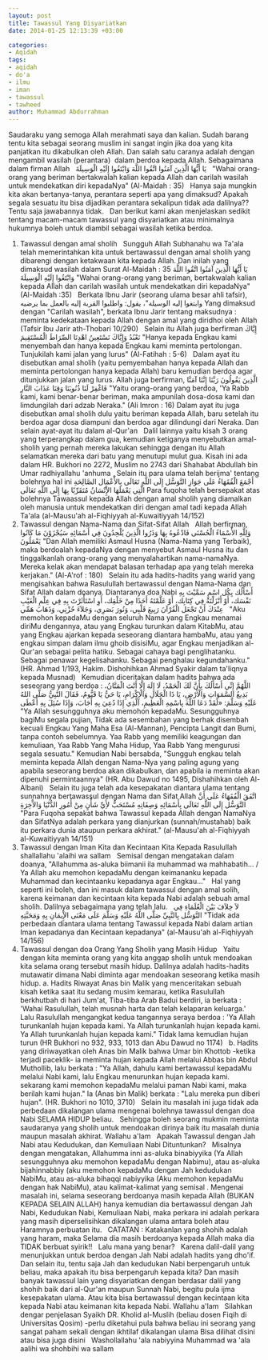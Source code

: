 ```yaml
---
layout: post
title: Tawassul Yang Disyariatkan
date: 2014-01-25 12:13:39 +03:00

categories:
- Aqidah
tags:
- aqidah
- do'a
- ilmu
- iman
- tawassul
- tawheed
author: Muhammad Abdurrahman
---
```

Saudaraku yang semoga Allah merahmati saya dan kalian. Sudah barang tentu kita sebagai seorang muslim ini sangat ingin jika doa yang kita panjatkan itu dikabulkan oleh Allah. Dan salah satu caranya adalah dengan mengambil wasilah (perantara)  dalam berdoa kepada Allah. Sebagaimana dalam firman Allah
&nbsp;
يَا أَيُّهَا الَّذِينَ آمَنُوا اتَّقُوا اللَّهَ وَابْتَغُوا إِلَيْهِ الْوَسِيلَةَ
&nbsp;
"Wahai orang-orang yang beriman bertakwalah kalian kepada Allah dan carilah wasilah untuk mendekatkan diri kepadaNya" (Al-Maidah : 35)
&nbsp;
Hanya saja mungkin kita akan bertanya-tanya, perantara seperti apa yang dimaksud? Apakah segala sesuatu itu bisa dijadikan perantara sekalipun tidak ada dalilnya?? Tentu saja jawabannya tidak.
&nbsp;
Dan berikut kami akan menjelaskan sedikit tentang macam-macam tawassul yang disyariatkan atau minimalnya hukumnya boleh untuk diambil sebagai wasilah ketika berdoa.
&nbsp;
1. Tawassul dengan amal sholih 
&nbsp;
Sungguh Allah Subhanahu wa Ta'ala telah memerintahkan kita untuk bertawassul dengan amal sholih yang dibarengi dengan ketakwaan kita kepada Allah. Dan inilah yang dimaksud wasilah dalam Surat Al-Maidah : 35
يَا أَيُّهَا الَّذِينَ آمَنُوا اتَّقُوا اللَّهَ وَابْتَغُوا إِلَيْهِ الْوَسِيلَةَ
"Wahai orang-orang yang beriman, bertakwalah kalian kepada Allah dan carilah wasilah untuk mendekatkan diri kepadaNya" (Al-Maidah :35)
&nbsp;
Berkata Ibnu Jarir (seorang ulama besar ahli tafsir),
وابتغوا إليه الوسيلة"، يقول: واطلبوا القربة إليه بالعمل بما يرضيه
Yang dimaksud dengan "Carilah wasilah", berkata Ibnu Jarir tentang maksudnya : meminta kedekataan kepada Allah dengan amal yang diridhoi oleh Allah (Tafsir Ibu Jarir ath-Thobari 10/290)
&nbsp;
Selain itu Allah juga berfirman
إِيَّاكَ نَعْبُدُ وَإِيَّاكَ نَسْتَعِينُ اهْدِنَا الصِّرَاطَ الْمُسْتَقِيمَ
"Hanya kepada Engkau kami menyembah dan hanya kepada Engkau kami meminta pertolongan. Tunjukilah kami jalan yang lurus" (Al-Fatihah : 5-6)
&nbsp;
Dalam ayat itu disebutkan amal sholih (yaitu pemyembahan hanya kepada Allah dan meminta pertolongan hanya kepada Allah) baru kemudian berdoa agar ditunjukkan jalan yang lurus.
Allah juga berfirman,
الَّذِينَ يَقُولُونَ رَبَّنَا إِنَّنَا آمَنَّا فَاغْفِرْ لَنَا ذُنُوبَنَا وَقِنَا عَذَابَ النَّارِ
"Yaitu orang-orang yang berdoa, 'Ya Rabb kami, kami benar-benar beriman, maka ampunilah dosa-dosa kami dan limdungilah dari adzab Neraka." (Ali Imron : 16)
Dalam ayat itu juga disebutkan amal sholih dulu yaitu beriman kepada Allah, baru setelah itu berdoa agar dosa diampuni dan berdoa agar dilindungi dari Neraka. Dan selain ayat-ayat itu dalam al-Qur'an
&nbsp;
Dalil lainnya yaitu kisah 3 orang yang terperangkap dalam gua, kemudian ketiganya menyebutkan amal-sholih yang pernah mereka lakukan sehingga dengan itu Allah selamatkan mereka dari batu yang menutupi mulut gua. Kisah ini ada dalam HR. Bukhori no 2272, Muslim no 2743 dari Shahabat Abdullah bin Umar radhiyallahu 'anhuma
&nbsp;
Selain itu para ulama telah berijma' tentang bolehnya hal ini
أَجْمَعَ الْفُقَهَاءُ عَلَى جَوَازِ التَّوَسُّل إِلَى اللَّهِ تَعَالَى بِالأَْعْمَال الصَّالِحَةِ الَّتِي يَعْمَلَهَا الإِْنْسَانُ مُتَقَرِّبًا بِهَا إِلَى اللَّهِ تَعَالَى
Para fuqoha telah bersepakat atas bolehnya Tawaassul kepada Allah dengan amal sholih yang diamalkan oleh manusia untuk mendekatkan diri dengan amal tadi kepada Allah Ta'ala (al-Mausu'ah al-Fiqhiyyah al-Kuwaitiyyah 14/152)
&nbsp;
2. Tawassul dengan Nama-Nama dan Sifat-Sifat Allah
&nbsp;
Allah berfirman,
وَلِلَّهِ الأَْسْمَاءُ الْحُسْنَى فَادْعُوهُ بِهَا وَذَرُوا الَّذِينَ يُلْحِدُونَ فِي أَسْمَائِهِ سَيُجْزَوْنَ مَا كَانُوا يَعْمَلُونَ
"Dan Allah memiliki Asmaul Husna (Nama-Nama yang Terbaik), maka berdoalah kepadaNya dengan menyebut Asmaul Husna itu dan tinggalkanlah orang-orang yang menyalahartikan nama-namaNya. Mereka kelak akan mendapat balasan terhadap apa yang telah mereka kerjakan." (Al-A'rof : 180)
&nbsp;
Selain itu ada hadits-hadits yang warid yang mengisahkan bahwa Rasulullah bertawassul dengan Nama-Nama dan Sifat Allah dalam doanya. Diantaranya doa Nabi
أَسْأَلُك بِكُل اسْمٍ سَمَّيْتَ بِهِ نَفْسَك، أَوْ أَنْزَلْتَهُ فِي كِتَابِك، أَوْ عَلَّمْتَهُ أَحَدًا مِنْ خَلْقِك، أَوِ اسْتَأْثَرْتَ بِهِ فِي عِلْمِ الْغَيْبِ عِنْدَكَ أَنْ تَجْعَل الْقُرْآنَ رَبِيعَ قَلْبِي، وَنُورَ بَصَرِي، وَجَلاَءَ حُزْنِي، وَذَهَابَ هَمِّي
&nbsp;
"Aku memohon kepadaMu dengan seluruh Nama yang Engkau menamai diriMu dengannya, atau yang Engkau turunkan dalam KitabMu, atau yang Engkau ajarkan kepada seseorang diantara hambaMu, atau yang engkau simpan dalam ilmu ghoib disisiMu, agar Engkau menjadikan al-Qur'an sebagai pelita hatiku. Sebagai cahaya bagi penglihatanku. Sebagai penawar kegelisahanku. Sebagai penghalau kegundahanku." (HR. Ahmad 1/193, Hakim. Dishohihkan Ahmad Syakir dalam ta'liqnya kepada Musnad)
&nbsp;
Kemudian diceritakan dalam hadits bahwa ada seseorang yang berdoa :
اللَّهُمَّ إِنِّي أَسْأَلُكَ بِأَنَّ لَكَ الْحَمْدُ، لَا إِلَهَ إِلَّا أَنْتَ الْمَنَّانُ، بَدِيعُ السَّمَوَاتِ وَالْأَرْضِ، يَا ذَا الْجَلَالِ وَالْإِكْرَامِ، يَا حَيُّ يَا قَيُّومُ، فَقَالَ النَّبِيُّ صَلَّى اللهُ عَلَيْهِ وَسَلَّمَ: «لَقَدْ دَعَا اللَّهَ بِاسْمِهِ الْعَظِيمِ، الَّذِي إِذَا دُعِيَ بِهِ أَجَابَ، وَإِذَا سُئِلَ بِهِ أَعْطَى
"Ya Allah sesungguhnya aku memohon kepadaMu. Sesungguhnya bagiMu segala pujian, Tidak ada sesembahan yang berhak disembah kecuali Engkau Yang Maha Esa (Al-Mannan), Pencipta Langit dan Bumi, tanpa contoh sebelumnya. Yaa Rabb yang memiliki keagungan dan kemuliaan, Yaa Rabb Yang Maha Hidup, Yaa Rabb Yang mengurusi segala sesuatu."
Kemudian Nabi bersabda, "Sungguh engkau telah meminta kepada Allah dengan Nama-Nya yang paling agung yang apabila seseorang berdoa akan dikabulkan, dan apabila ia meminta akan dipenuhi permintaannya" (HR. Abu Dawud no 1495, Dishahihkan oleh Al-Albani)
&nbsp;
Selain itu juga telah ada kesepakatan diantara ulama tentang sunnahnya bertawassul dengan Nama dan Sifat Allah
اتَّفَقَ الْفُقَهَاءُ عَلَى أَنَّ التَّوَسُّل إِلَى اللَّهِ تَعَالَى بِأَسْمَائِهِ وَصِفَاتِهِ مُسْتَحَبٌّ لأَِيِّ شَأْنٍ مِنْ أُمُورِ الدُّنْيَا وَالآْخِرَةِ
"Para Fuqoha sepakat bahwa Tawassul kepada Allah dengan NamaNya dan SifatNya adalah perkara yang dianjurkan (sunnah/mustahab) baik itu perkara dunia ataupun perkara akhirat." (al-Mausu'ah al-Fiqhiyyah al-Kuwaitiyyah 14/151)
&nbsp;
3. Tawassul dengan Iman Kita dan Kecintaan Kita Kepada Rasulullah shallallahu 'alaihi wa sallam
&nbsp;
Semisal dengan mengatakan dalam doanya, "Allahumma as-aluka biimanii ila muhammad wa mahhabatih... / Ya Allah aku memohon kepadaMu dengan keimananku kepada Muhammad dan kecintaanku kepadanya agar Engkau..."
&nbsp;
Hal yang seperti ini boleh, dan ini masuk dalam tawassul dengan amal solih, karena keimanan dan kecintaan kita kepada Nabi adalah sebuah amal sholih. Dalilnya sebagaimana yang telah lalu.
&nbsp;
لاَ خِلاَفَ بَيْنَ الْعُلَمَاءِ فِي التَّوَسُّل بِالنَّبِيِّ صَلَّى اللَّهُ عَلَيْهِ وَسَلَّمَ عَلَى مَعْنَى الإِْيمَانِ بِهِ وَمَحَبَّتِهِ
"Tidak ada perbedaan diantara ulama tentang Tawassul kepada Nabi dalam artian Iman kepadanya dan Kecintaan kepadanya" (al-Mausu'ah al-Fiqhiyyah 14/156)
&nbsp;
4. Tawassul dengan doa Orang Yang Sholih yang Masih Hidup
&nbsp;
Yaitu dengan kita meminta orang yang kita anggap sholih untuk mendoakan kita selama orang tersebut masih hidup.
Dalilnya adalah hadits-hadits mutawatir dimana Nabi diminta agar mendoakan seseorang ketika masih hidup.
a. Hadits Riwayat Anas bin Malik yang menceritakan sebuah kisah ketika saat itu sedang musim kemarau, ketika Rasulullah berkhutbah di hari Jum'at, Tiba-tiba Arab Badui berdiri, ia berkata : 'Wahai Rasulullah, telah musnah harta dan telah kelaparan keluarga.' Lalu Rasulullah mengangkat kedua tangannya seraya berdoa : 'Ya Allah turunkanlah hujan kepada kami. Ya Allah turunkanlah hujan kepada kami. Ya Allah turunkanlah hujan kepada kami." Tidak lama kemudian hujan turun (HR Bukhori no 932, 933, 1013 dan Abu Dawud no 1174)
&nbsp;
b. Hadits yang diriwayatkan oleh Anas bin Malik bahwa Umar bin Khottob -ketika terjadi paceklik- ia meminta hujan kepada Allah melalui Abbas bin Abdul Muthollib, lalu berkata : "Ya Allah, dahulu kami bertawassul kepadaMu melalui Nabi kami, lalu Engkau menurunkan hujan kepada kami. sekarang kami memohon kepadaMu melalui paman Nabi kami, maka berilah kami hujan." Ia (Anas bin Malik) berkata : "Lalu mereka pun diberi hujan". (HR. Bukhori no 1010, 3710)
&nbsp;
Selain itu masalah ini juga tidak ada perbedaan dikalangan ulama mengenai bolehnya tawassul dengan doa Nabi SELAMA HIDUP beliau.
&nbsp;
Sehingga boleh seorang mukmin meminta saudaranya yang sholih untuk mendoakan dirinya baik itu masalah dunia maupun masalah akhirat. Wallahu a'lam
&nbsp;
Apakah Tawassul dengan Jah Nabi atau Kedudukan, dan Kemuliaan Nabi Dituntunkan?
&nbsp;
Misalnya dengan mengatakan, Allahumma inni as-aluka binabiyyika (Ya Allah sesungguhnya aku memohon kepadaMu dengan Nabimu), atau as-aluka bijahinnabbiy (aku memohon kepadaMu dengan Jah kedudukan NabiMu, atau as-aluka bihaqqi nabiyyika (Aku memohon kepadaMu dengan hak NabiMu), atau kalimat-kalimat yang semisal .
Mengenai masalah ini, selama seseorang berdoanya masih kepada Allah (BUKAN KEPADA SELAIN ALLAH) hanya kemudian dia bertawassul dengan Jah Nabi, Kedudukan Nabi, Kemuliaan Nabi, maka perkara ini adalah perkara yang masih diperselisihkan dikalangan ulama antara boleh atau Haramnya perbuatan itu.
&nbsp;
CATATAN : Katakanlan yang shohih adalah yang haram, maka Selama dia masih berdoanya kepada Allah maka dia TIDAK berbuat syirik!!
&nbsp;
Lalu mana yang benar?
&nbsp;
Karena dalil-dalil yang menunjukkan untuk berdoa dengan Jah Nabi adalah hadits yang dho'if. Dan selain itu, tentu saja Jah dan kedudukan Nabi berpengaruh untuk beliau, maka apakah itu bisa berpengaruh kepada kita?
Dan masih banyak tawassul lain yang disyariatkan dengan berdasar dalil yang shohih baik dari al-Qur'an maupun Sunnah Nabi, begitu pula ijma kesepakatan ulama. Atau kita bisa bertawassul dengan kecintaan kita kepada Nabi atau keimanan kita kepada Nabi. Wallahu a'lam
&nbsp;
Silahkan dengar penjelasan Syaikh DR. Kholid al-Muslih (beliau dosen Fiqih di Universitas Qosim) -perlu diketahui pula bahwa beliau ini seorang yang sangat paham sekali dengan ikhtilaf dikalangan ulama
Bisa dilihat disini atau bisa juga disini 
&nbsp;
Washollallahu 'ala nabiyyina Muhammad wa 'ala aalihi wa shohbihi wa sallam

